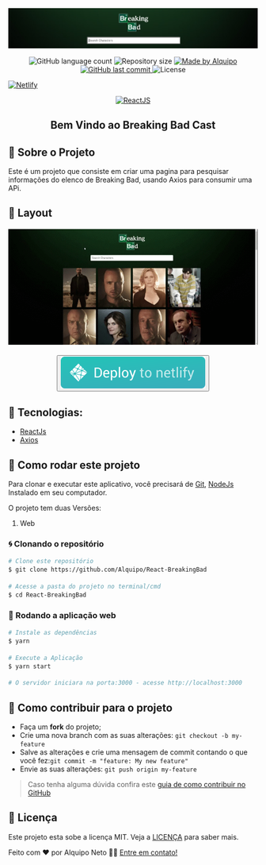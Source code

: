 <img alt="GoStack" src=".github/breakingBad-banner.png" />

<p align="center">

<img alt="GitHub language count" src="https://img.shields.io/github/languages/count/Alquipo/React-BreakingBad">

<img alt="Repository size" src="https://img.shields.io/github/repo-size/Alquipo/React-BreakingBad">

<a href="https://www.linkedin.com/in/alquiponeto/">
    <img alt="Made by Alquipo" src="https://img.shields.io/badge/made%20by-AlquipoNeto-blue">
</a>

<a href="https://github.com/Alquipo/React-BreakingBads/commits/master">
    <img alt="GitHub last commit" src="https://img.shields.io/github/last-commit/Alquipo/React-BreakingBad?color=blue">
</a>

<img alt="License" src="https://img.shields.io/badge/license-MIT-brightgreen?color=blue">
</p>

<a href="https://app.netlify.com/sites/alquipo-discord-clone/deploys">
    <img alt="Netlify" src="https://api.netlify.com/api/v1/badges/9d272332-9a77-4519-80d0-b9b1f9951e3b/deploy-status">
</a>

<p align="center">

<a href="https://reactjs.org/">
  <img alt="ReactJS" src="https://img.shields.io/static/v1?color=blue&label=React&message=JS&?style=plastic&logo=React">
</a>

</p>
<h2 align="center">
  Bem Vindo ao Breaking Bad Cast
</h2>

## 🚀 Sobre o Projeto

Este é um projeto que consiste em criar uma pagina para pesquisar informações do elenco de Breaking Bad, usando Axios para consumir uma APi.

## 🎨 Layout

<h4 align="center">
  <img alt="Layout" title="Layout" src=".github/layout.gif"/>
</h4>

<div align="center">

<button><a target="_blank" href="alquipo-breackingbadcast.netlify.app"><img alt="Demo" src=".github/netlify.svg" ></img></a></button>

</div>

## 🔨 Tecnologias:

- [ReactJs][reactjs]
- [Axios][axios]

## 🚀 Como rodar este projeto

Para clonar e executar este aplicativo, você precisará de [Git](https://git-scm.com), [NodeJs][nodejs] Instalado em seu computador.

O projeto tem duas Versões:

<!-- 1. Mobile ([Link do Repositório]) -->

1. Web

### 🌀 Clonando o repositório

```bash
# Clone este repositório
$ git clone https://github.com/Alquipo/React-BreakingBad

# Acesse a pasta do projeto no terminal/cmd
$ cd React-BreakingBad
```

### 🧭 Rodando a aplicação web

```bash
# Instale as dependências
$ yarn

# Execute a Aplicação
$ yarn start

# O servidor iniciara na porta:3000 - acesse http://localhost:3000
```

## 🤔 Como contribuir para o projeto

- Faça um **fork** do projeto;
- Crie uma nova branch com as suas alterações: `git checkout -b my-feature`
- Salve as alterações e crie uma mensagem de commit contando o que você fez:`git commit -m "feature: My new feature"`
- Envie as suas alterações: `git push origin my-feature`

> Caso tenha alguma dúvida confira este [guia de como contribuir no GitHub](https://github.com/firstcontributions/first-contributions)

## 📝 Licença

Este projeto esta sobe a licença MIT. Veja a [LICENÇA][license] para saber mais.

Feito com ❤️ por Alquipo Neto 👋🏽 [Entre em contato!](https://www.linkedin.com/in/alquiponeto/)

[nodejs]: https://nodejs.org/
[express]: https://expressjs.com/
[uuidv4]: https://www.npmjs.com/package/uuidv4
[nodemon]: https://www.npmjs.com/package/nodemon
[rs]: https://rocketseat.com.br
[license]: https://opensource.org/licenses/MIT
[postgres]: https://www.postgresql.org/
[multer]: https://www.npmjs.com/package/multer
[reactjs]: https://reactjs.org/
[axios]: https://www.npmjs.com/package/axios
[babel]: https://babeljs.io/
[webpack]: https://webpack.js.org/
[rs]: https://rocketseat.com.br
[license]: https://opensource.org/licenses/MIT
[typescript]: https://www.typescriptlang.org/
